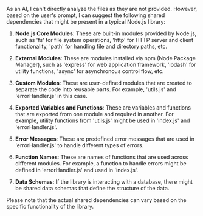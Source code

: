 As an AI, I can't directly analyze the files as they are not provided. However, based on the user's prompt, I can suggest the following shared dependencies that might be present in a typical Node.js library:

1. **Node.js Core Modules**: These are built-in modules provided by Node.js, such as 'fs' for file system operations, 'http' for HTTP server and client functionality, 'path' for handling file and directory paths, etc.

2. **External Modules**: These are modules installed via npm (Node Package Manager), such as 'express' for web application framework, 'lodash' for utility functions, 'async' for asynchronous control flow, etc.

3. **Custom Modules**: These are user-defined modules that are created to separate the code into reusable parts. For example, 'utils.js' and 'errorHandler.js' in this case.

4. **Exported Variables and Functions**: These are variables and functions that are exported from one module and required in another. For example, utility functions from 'utils.js' might be used in 'index.js' and 'errorHandler.js'.

5. **Error Messages**: These are predefined error messages that are used in 'errorHandler.js' to handle different types of errors.

6. **Function Names**: These are names of functions that are used across different modules. For example, a function to handle errors might be defined in 'errorHandler.js' and used in 'index.js'.

7. **Data Schemas**: If the library is interacting with a database, there might be shared data schemas that define the structure of the data.

Please note that the actual shared dependencies can vary based on the specific functionality of the library.